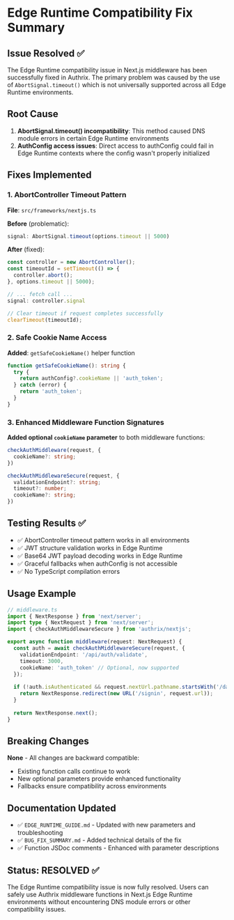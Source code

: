 # Edge Runtime Compatibility Fix Summary

## Issue Resolved ✅

The Edge Runtime compatibility issue in Next.js middleware has been successfully fixed in Authrix. The primary problem was caused by the use of `AbortSignal.timeout()` which is not universally supported across all Edge Runtime environments.

## Root Cause

1. **AbortSignal.timeout() incompatibility**: This method caused DNS module errors in certain Edge Runtime environments
2. **AuthConfig access issues**: Direct access to authConfig could fail in Edge Runtime contexts where the config wasn't properly initialized

## Fixes Implemented

### 1. AbortController Timeout Pattern
**File**: `src/frameworks/nextjs.ts`

**Before** (problematic):
```typescript
signal: AbortSignal.timeout(options.timeout || 5000)
```

**After** (fixed):
```typescript
const controller = new AbortController();
const timeoutId = setTimeout(() => {
  controller.abort();
}, options.timeout || 5000);

// ... fetch call ...
signal: controller.signal

// Clear timeout if request completes successfully
clearTimeout(timeoutId);
```

### 2. Safe Cookie Name Access
**Added**: `getSafeCookieName()` helper function

```typescript
function getSafeCookieName(): string {
  try {
    return authConfig?.cookieName || 'auth_token';
  } catch (error) {
    return 'auth_token';
  }
}
```

### 3. Enhanced Middleware Function Signatures
**Added optional `cookieName` parameter** to both middleware functions:

```typescript
checkAuthMiddleware(request, {
  cookieName?: string;
})

checkAuthMiddlewareSecure(request, {
  validationEndpoint?: string;
  timeout?: number;
  cookieName?: string;
})
```

## Testing Results ✅

- ✅ AbortController timeout pattern works in all environments
- ✅ JWT structure validation works in Edge Runtime
- ✅ Base64 JWT payload decoding works in Edge Runtime
- ✅ Graceful fallbacks when authConfig is not accessible
- ✅ No TypeScript compilation errors

## Usage Example

```typescript
// middleware.ts
import { NextResponse } from 'next/server';
import type { NextRequest } from 'next/server';
import { checkAuthMiddlewareSecure } from 'authrix/nextjs';

export async function middleware(request: NextRequest) {
  const auth = await checkAuthMiddlewareSecure(request, {
    validationEndpoint: '/api/auth/validate',
    timeout: 3000,
    cookieName: 'auth_token' // Optional, now supported
  });
  
  if (!auth.isAuthenticated && request.nextUrl.pathname.startsWith('/dashboard')) {
    return NextResponse.redirect(new URL('/signin', request.url));
  }
  
  return NextResponse.next();
}
```

## Breaking Changes

**None** - All changes are backward compatible:
- Existing function calls continue to work
- New optional parameters provide enhanced functionality
- Fallbacks ensure compatibility across environments

## Documentation Updated

- ✅ `EDGE_RUNTIME_GUIDE.md` - Updated with new parameters and troubleshooting
- ✅ `BUG_FIX_SUMMARY.md` - Added technical details of the fix
- ✅ Function JSDoc comments - Enhanced with parameter descriptions

## Status: RESOLVED ✅

The Edge Runtime compatibility issue is now fully resolved. Users can safely use Authrix middleware functions in Next.js Edge Runtime environments without encountering DNS module errors or other compatibility issues.
